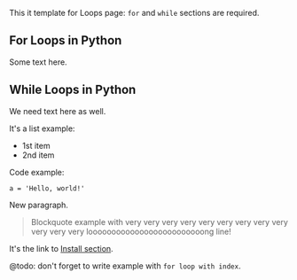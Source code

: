 This it template for Loops page: `for` and `while` sections are required.

## For Loops in Python

Some text here.

## While Loops in Python

We need text here as well.

It's a list example:

* 1st item
* 2nd item

Code example:

```
a = 'Hello, world!'
```

New paragraph.

> Blockquote example with very very very very very very very very very very very very looooooooooooooooooooooooong line!  

It's the link to [Install section](/learn/install.md).

@todo: don't forget to write example with `for loop with index`.
